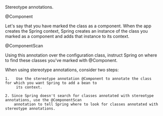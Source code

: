Stereotype annotations.

@Component

Let's say that you have marked the class as a component. When the app creates the Spring context, Spring
creates an instance of the class you marked as a component and adds that instance to its context.

@ComponentScan

Using this annotation over the configuration class, instruct Spring on where to find these classes you've
marked with @Component.


When using stereotype annotations, consider two steps:

	1.   Use the stereotype annotation @Component to annotate the class for which you want Spring to add a bean to
	     its context.

	2. Since Spring doesn't search for classes annotated with stereotype annotations, use the @ComponentScan
	    annotation to tell Spring where to look for classes annotated with stereotype annotations.
